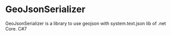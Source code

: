 # GeoJsonSerializer
GeoJsonSerializer is a library to use geojson with system.text.json lib of .net Core. C#7
